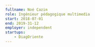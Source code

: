 ```yaml
---
fullname: Noé Cazin
role: Ingénieur pédagogique multimedia
start: 2018-07-01
end: 2019-31-12
employer: independent
startups:
    - DiagOriente
---
```

